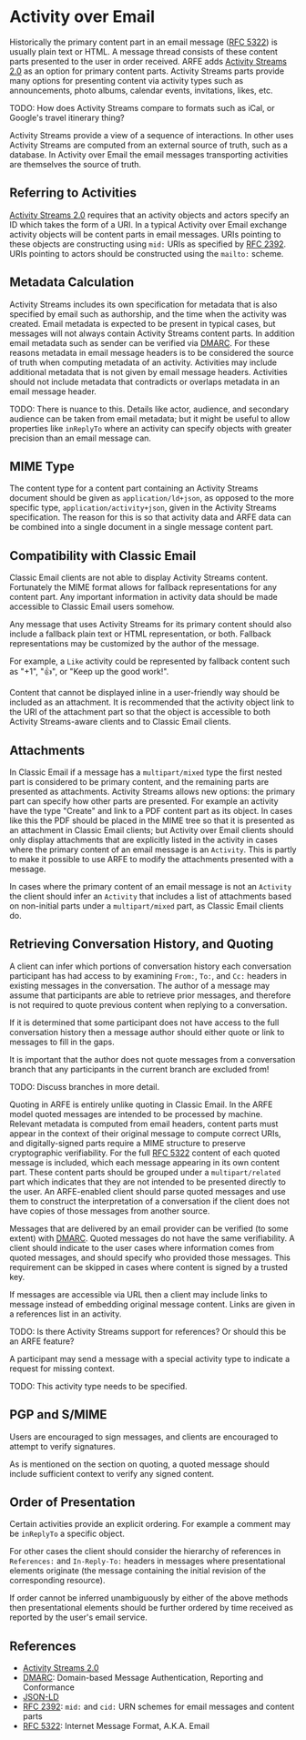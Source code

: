 # Activity over Email

Historically the primary content part in an email message ([RFC 5322][]) is
usually plain text or HTML.
A message thread consists of these content parts presented to the user in order
received.
ARFE adds [Activity Streams 2.0][] as an option for primary content parts.
Activity Streams parts provide many options for presenting content via
activity types such as announcements, photo albums, calendar
events, invitations, likes, etc.

TODO: How does Activity Streams compare to formats such as iCal, or Google's travel itinerary thing?

Activity Streams provide a view of a sequence of interactions.
In other uses Activity Streams are computed from an external source of truth,
such as a database.
In Activity over Email the email messages transporting activities are
themselves the source of truth.

## Referring to Activities

[Activity Streams 2.0][] requires that an activity objects and actors specify
an ID which takes the form of a URI.
In a typical Activity over Email exchange activity objects will be content
parts in email messages.
URIs pointing to these objects are constructing using `mid:` URIs as specified
by [RFC 2392][].
URIs pointing to actors should be constructed using the `mailto:` scheme.

## Metadata Calculation

Activity Streams includes its own specification for metadata that is also
specified by email such as authorship, and the time when the activity was
created.
Email metadata is expected to be present in typical cases,
but messages will not always contain Activity Streams content parts.
In addition email metadata such as sender can be verified via [DMARC][].
For these reasons metadata in email message headers is to be considered the
source of truth when computing metadata of an activity.
Activities may include additional metadata that is not given by email message
headers.
Activities should not include metadata that contradicts or overlaps metadata in
an email message header.

TODO: There is nuance to this. Details like actor, audience, and secondary
audience can be taken from email metadata; but it might be useful to allow
properties like `inReplyTo` where an activity can specify objects with greater
precision than an email message can.

## MIME Type

The content type for a content part containing an Activity Streams document
should be given as `application/ld+json`,
as opposed to the more specific type, `application/activity+json`,
given in the Activity Streams specification.
The reason for this is so that activity data and ARFE data can be combined into
a single document in a single message content part.

## Compatibility with Classic Email

Classic Email clients are not able to display Activity Streams content.
Fortunately the MIME format allows for fallback representations for any content
part.
Any important information in activity data should be made accessible to Classic
Email users somehow.

Any message that uses Activity Streams for its primary content should also
include a fallback plain text or HTML representation, or both.
Fallback representations may be customized by the author of the message.

For example, a `Like` activity could be represented by fallback content such as
"+1", "👍", or "Keep up the good work!".

Content that cannot be displayed inline in a user-friendly way should be
included as an attachment.
It is recommended that the activity object link to the URI of the attachment
part so that the object is accessible to both Activity Streams-aware clients
and to Classic Email clients.

## Attachments

In Classic Email if a message has a `multipart/mixed` type the first nested
part is considered to be primary content,
and the remaining parts are presented as attachments.
Activity Streams allows new options:
the primary part can specify how other parts are presented.
For example an activity have the type "Create" and link to a PDF content part
as its object.
In cases like this the PDF should be placed in the MIME tree so that it is
presented as an attachment in Classic Email clients;
but Activity over Email clients should only display attachments that are
explicitly listed in the activity in cases where the primary content of an
email message is an `Activity`.
This is partly to make it possible to use ARFE to modify the attachments
presented with a message.

In cases where the primary content of an email message is not an `Activity` the
client should infer an `Activity` that includes a list of attachments based on
non-initial parts under a `multipart/mixed` part,
as Classic Email clients do.

## Retrieving Conversation History, and Quoting

A client can infer which portions of conversation history each conversation
participant has had access to by examining `From:`, `To:`, and `Cc:` headers in
existing messages in the conversation.
The author of a message may assume that participants are able to retrieve prior
messages,
and therefore is not required to quote previous content when replying to
a conversation.

If it is determined that some participant does not have access to the full
conversation history then a message author should either quote or link to
messages to fill in the gaps.

It is important that the author does not quote messages from a conversation
branch that any participants in the current branch are excluded from!

TODO: Discuss branches in more detail.

Quoting in ARFE is entirely unlike quoting in Classic Email.
In the ARFE model quoted messages are intended to be processed by machine.
Relevant metadata is computed from email headers,
content parts must appear in the context of their original message to compute
correct URIs,
and digitally-signed parts require a MIME structure to preserve cryptographic
verifiability.
For the full [RFC 5322][] content of each quoted message is included,
which each message appearing in its own content part.
These content parts should be grouped under a `multipart/related` part which
indicates that they are not intended to be presented directly to the user.
An ARFE-enabled client should parse quoted messages and use them to construct
the interpretation of a conversation if the client does not have copies of
those messages from another source.

Messages that are delivered by an email provider can be verified (to some
extent) with [DMARC][].
Quoted messages do not have the same verifiability.
A client should indicate to the user cases where information comes from quoted
messages,
and should specify who provided those messages.
This requirement can be skipped in cases where content is signed by a trusted
key.

If messages are accessible via URL then a client may include links to message
instead of embedding original message content.
Links are given in a references list in an activity.

TODO: Is there Activity Streams support for references?
Or should this be an ARFE feature?

A participant may send a message with a special activity type to indicate
a request for missing context.

TODO: This activity type needs to be specified.

## PGP and S/MIME

Users are encouraged to sign messages,
and clients are encouraged to attempt to verify signatures.

As is mentioned on the section on quoting,
a quoted message should include sufficient context to verify any signed content.

## Order of Presentation

Certain activities provide an explicit ordering.
For example a comment may be `inReplyTo` a specific object.

For other cases the client should consider the hierarchy of references in
`References:` and `In-Reply-To:` headers in messages where presentational
elements originate
(the message containing the initial revision of the corresponding resource).

If order cannot be inferred unambiguously by either of the above methods then
presentational elements should be further ordered by time received as reported
by the user's email service.

## References

- [Activity Streams 2.0][]
- [DMARC][]: Domain-based Message Authentication, Reporting and Conformance
- [JSON-LD][]
- [RFC 2392][]: `mid:` and `cid:` URN schemes for email messages and content parts
- [RFC 5322][]: Internet Message Format, A.K.A. Email

[Activity Streams 2.0]: https://www.w3.org/TR/activitystreams-core/
[DMARC]: https://tools.ietf.org/html/rfc7489
[JSON-LD]: https://w3c.github.io/json-ld-syntax/
[RFC 2392]: https://tools.ietf.org/html/rfc2392
[RFC 5322]: https://tools.ietf.org/html/rfc5322

